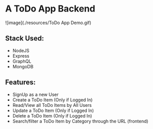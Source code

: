 # A ToDo App Backend
![image](./resources/ToDo App Demo.gif)
## Stack Used:
  - NodeJS
  - Express
  - GraphQL
  - MongoDB
## Features:
  - SignUp as a new User
  - Create a ToDo Item (Only if Logged In)
  - Read/View all ToDo Items by All Users
  - Update a ToDo Item (Only if Logged In)
  - Delete a ToDo Item (Only if Logged In)
  - Search/filter a ToDo Item by Category through the URL (frontend)
